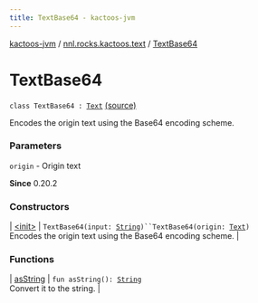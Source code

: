 ```yaml
---
title: TextBase64 - kactoos-jvm
---
```


[kactoos-jvm](../../index.html) / [nnl.rocks.kactoos.text](../index.html) / [TextBase64](./index.html)

# TextBase64

`class TextBase64 : `[`Text`](../../nnl.rocks.kactoos/-text/index.html) [(source)](https://github.com/neonailol/kactoos/blob/master/kactoos-jvm/src/main/kotlin/nnl/rocks/kactoos/text/TextBase64.kt#L17)

Encodes the origin text using the Base64 encoding scheme.

### Parameters

`origin` - Origin text

**Since**
0.20.2

### Constructors

| [&lt;init&gt;](-init-.html) | `TextBase64(input: `[`String`](https://kotlinlang.org/api/latest/jvm/stdlib/kotlin/-string/index.html)`)``TextBase64(origin: `[`Text`](../../nnl.rocks.kactoos/-text/index.html)`)`<br>Encodes the origin text using the Base64 encoding scheme. |

### Functions

| [asString](as-string.html) | `fun asString(): `[`String`](https://kotlinlang.org/api/latest/jvm/stdlib/kotlin/-string/index.html)<br>Convert it to the string. |

